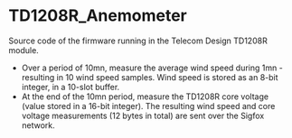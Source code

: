 # TD1208R_Anemometer
Source code of the firmware running in the Telecom Design TD1208R module. 
- Over a period of 10mn, measure the average wind speed during 1mn - resulting in 10 wind speed samples. Wind speed is stored as an 8-bit integer, in a 10-slot buffer.
- At the end of the 10mn period, measure the TD1208R core voltage (value stored in a 16-bit integer). The resulting wind speed and core voltage measurements (12 bytes in total) are sent over the Sigfox network.

